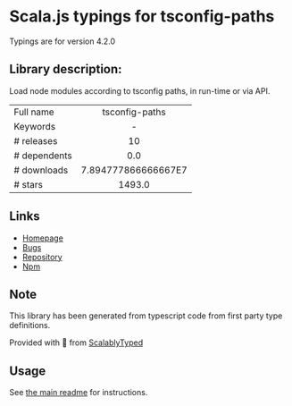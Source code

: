 
# Scala.js typings for tsconfig-paths

Typings are for version 4.2.0

## Library description:
Load node modules according to tsconfig paths, in run-time or via API.

|                    |                 |
| ------------------ | :-------------: |
| Full name          | tsconfig-paths |
| Keywords           | - |
| # releases         | 10 |
| # dependents       | 0.0 |
| # downloads        | 7.894777866666667E7 |
| # stars            | 1493.0 |

## Links
- [Homepage](https://github.com/dividab/tsconfig-paths#readme)
- [Bugs](https://github.com/dividab/tsconfig-paths/issues)
- [Repository](https://github.com/dividab/tsconfig-paths)
- [Npm](https://www.npmjs.com/package/tsconfig-paths)
    


## Note
This library has been generated from typescript code from first party type definitions.

Provided with :purple_heart: from [ScalablyTyped](https://github.com/oyvindberg/ScalablyTyped)

## Usage
See [the main readme](../../readme.md) for instructions.


